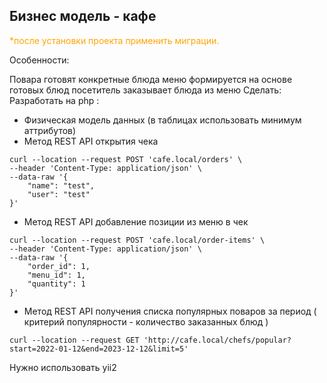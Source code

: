 <h2>Бизнес модель - кафе</h2>

<span style="color:orange"> *после установки проекта применить миграции.</span>

Особенности:

Повара готовят конкретные блюда
меню формируется на основе готовых блюд
посетитель заказывает блюда из меню
Сделать:
Разработать на php :

- Физическая модель данных (в таблицах использовать минимум аттрибутов)
- Метод REST API открытия чека

```
curl --location --request POST 'cafe.local/orders' \
--header 'Content-Type: application/json' \
--data-raw '{
    "name": "test",
    "user": "test"
}'
  ```

- Метод REST API добавление позиции из меню в чек

```
curl --location --request POST 'cafe.local/order-items' \
--header 'Content-Type: application/json' \
--data-raw '{
    "order_id": 1,
    "menu_id": 1,
    "quantity": 1
}'
```

- Метод REST API получения списка популярных поваров за период ( критерий популярности - количество заказанных блюд )

```
curl --location --request GET 'http://cafe.local/chefs/popular?start=2022-01-12&end=2023-12-12&limit=5'
```

Нужно использовать yii2
